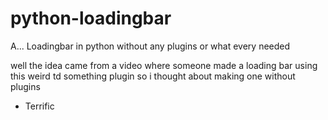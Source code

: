 # python-loadingbar
A... Loadingbar in python without any plugins or what every needed

well the idea came from a video where someone made a loading bar using this weird td something plugin
so i thought about making one without plugins

- Terrific

